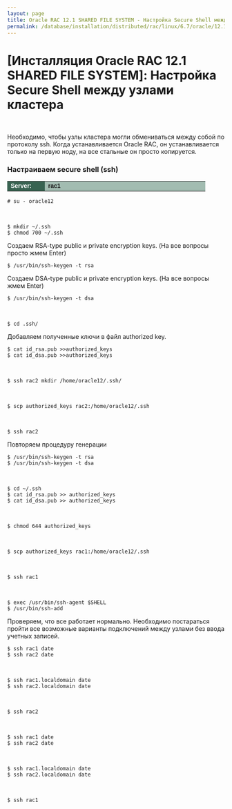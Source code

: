 ```yaml
---
layout: page
title: Oracle RAC 12.1 SHARED FILE SYSTEM - Настройка Secure Shell между узлами кластера
permalink: /database/installation/distributed/rac/linux/6.7/oracle/12.1/shared-file-system/secure-shell-between-nodes/
---
```


# [Инсталляция Oracle RAC 12.1 SHARED FILE SYSTEM]: Настройка Secure Shell между узлами кластера


<br/>

Необходимо, чтобы узлы кластера могли обмениваться между собой по протоколу ssh.
Когда устанавливается Oracle RAC, он устанавливается только на первую ноду,
на все стальные он просто копируется.


### Настраиваем secure shell (ssh)


<table cellpadding="4" cellspacing="2" align="center" border="0" width="100%">


<tr>
<td style="color: rgb(255, 255, 255);" bgcolor="#386351" width="14%"><span style="font-family: Arial,Helvetica,sans-serif; font-size: 14px;"><strong>Server:</strong></span></td>
<td height="20" bgcolor="#a2bcb1" width="60%"><span style="font-family: Arial,Helvetica,sans-serif; font-size: 14px;"><strong>rac1</strong></span></td>
</tr>

</table>

	# su - oracle12

<br/>

	$ mkdir ~/.ssh
	$ chmod 700 ~/.ssh



Создаем RSA-type public и private encryption keys. (На все вопросы просто жмем Enter)

	$ /usr/bin/ssh-keygen -t rsa

Создаем DSA-type public и private encryption keys.  (На все вопросы жмем Enter)

	$ /usr/bin/ssh-keygen -t dsa

<br/>

	$ cd .ssh/


Добавляем полученные ключи в файл authorized key.

	$ cat id_rsa.pub >>authorized_keys
	$ cat id_dsa.pub >>authorized_keys

<br/>

	$ ssh rac2 mkdir /home/oracle12/.ssh/

<br/>

	$ scp authorized_keys rac2:/home/oracle12/.ssh

<br/>

	$ ssh rac2

Повторяем процедуру генерации

	$ /usr/bin/ssh-keygen -t rsa
	$ /usr/bin/ssh-keygen -t dsa

<br/>


	$ cd ~/.ssh
	$ cat id_rsa.pub >> authorized_keys
	$ cat id_dsa.pub >> authorized_keys

<br/>

	$ chmod 644 authorized_keys

<br/>

	$ scp authorized_keys rac1:/home/oracle12/.ssh

<br/>

	$ ssh rac1

<br/>

	$ exec /usr/bin/ssh-agent $SHELL
	$ /usr/bin/ssh-add


Проверяем, что все работает нормально. Необходимо постараться пройти все возможные варианты подключений между узлами без ввода учетных записей.

	$ ssh rac1 date
	$ ssh rac2 date

<br/>

	$ ssh rac1.localdomain date
	$ ssh rac2.localdomain date

<br/>

	$ ssh rac2

<br/>

	$ ssh rac1 date
	$ ssh rac2 date

<br/>

	$ ssh rac1.localdomain date
	$ ssh rac2.localdomain date

<br/>

	$ ssh rac1
